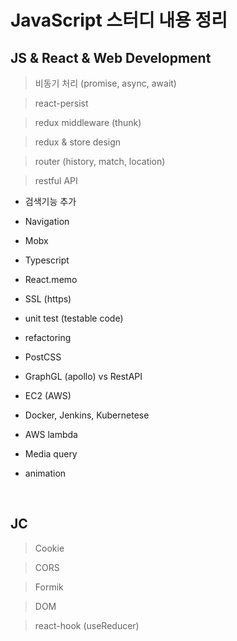 # JavaScript 스터디 내용 정리

## JS & React & Web Development

> 비동기 처리 (promise, async, await)

> react-persist

> redux middleware (thunk)

> redux & store design

> router (history, match, location)

> restful API

- 검색기능 추가

- Navigation

- Mobx

- Typescript

- React.memo

- SSL (https)

- unit test (testable code)

- refactoring

- PostCSS

- GraphGL (apollo) vs RestAPI

- EC2 (AWS)

- Docker, Jenkins, Kubernetese

- AWS lambda

- Media query

- animation

<br>

## JC

> Cookie

> CORS

> Formik

> DOM

> react-hook (useReducer)
